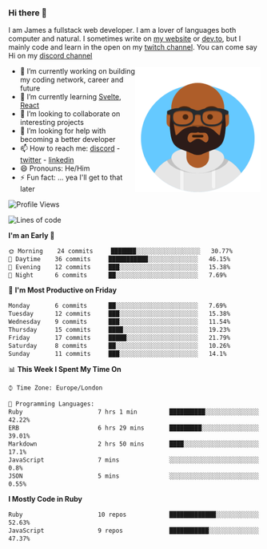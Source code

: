 ### Hi there 👋

I am James a fullstack web developer. I am a lover of languages both computer and natural. I sometimes write on [my website](https://jdhall.dev) or [dev.to](https://dev.to/zefur), but I mainly code and learn in the open on my [twitch channel](https://www.twitch.com/jozuhito). You can come say Hi on my [discord channel](https://discord.gg/sWEHvsBw)



<img align="right" height="250" width="250"  src="/assets/avataaars.png" />

  

- 🔭 I’m currently working on building my coding network, career and future
- 🌱 I’m currently learning [Svelte](https://svelte.dev), [React](https://reactjs.org)
- 👯 I’m looking to collaborate on interesting projects
- 🤔 I’m looking for help with becoming a better developer
- 📫 How to reach me: [discord](https://discord.gg/sWEHvsBw)
                      - [twitter](twitter.com/zefur)
                      - [linkedin](https://linkedin.com/in/j-d-hall)
- 😄 Pronouns: He/Him
- ⚡ Fun fact: ... yea I'll get to that later

 
<!-- BLOG-POST-LIST:START -->

<!-- BLOG-POST-LIST:END -->

<!--START_SECTION:waka-->
![Profile Views](http://img.shields.io/badge/Profile%20Views-0-blue)

![Lines of code](https://img.shields.io/badge/From%20Hello%20World%20I%27ve%20Written-90220%20lines%20of%20code-blue)

**I'm an Early 🐤** 

```text
🌞 Morning    24 commits     ███████░░░░░░░░░░░░░░░░░░   30.77% 
🌆 Daytime    36 commits     ███████████░░░░░░░░░░░░░░   46.15% 
🌃 Evening    12 commits     ███░░░░░░░░░░░░░░░░░░░░░░   15.38% 
🌙 Night      6 commits      ██░░░░░░░░░░░░░░░░░░░░░░░   7.69%

```
📅 **I'm Most Productive on Friday** 

```text
Monday       6 commits      ██░░░░░░░░░░░░░░░░░░░░░░░   7.69% 
Tuesday      12 commits     ███░░░░░░░░░░░░░░░░░░░░░░   15.38% 
Wednesday    9 commits      ███░░░░░░░░░░░░░░░░░░░░░░   11.54% 
Thursday     15 commits     ████░░░░░░░░░░░░░░░░░░░░░   19.23% 
Friday       17 commits     █████░░░░░░░░░░░░░░░░░░░░   21.79% 
Saturday     8 commits      ██░░░░░░░░░░░░░░░░░░░░░░░   10.26% 
Sunday       11 commits     ███░░░░░░░░░░░░░░░░░░░░░░   14.1%

```


📊 **This Week I Spent My Time On** 

```text
⌚︎ Time Zone: Europe/London

💬 Programming Languages: 
Ruby                     7 hrs 1 min         ██████████░░░░░░░░░░░░░░░   42.22% 
ERB                      6 hrs 29 mins       █████████░░░░░░░░░░░░░░░░   39.01% 
Markdown                 2 hrs 50 mins       ████░░░░░░░░░░░░░░░░░░░░░   17.1% 
JavaScript               7 mins              ░░░░░░░░░░░░░░░░░░░░░░░░░   0.8% 
JSON                     5 mins              ░░░░░░░░░░░░░░░░░░░░░░░░░   0.55%

```

**I Mostly Code in Ruby** 

```text
Ruby                     10 repos            █████████████░░░░░░░░░░░░   52.63% 
JavaScript               9 repos             ███████████░░░░░░░░░░░░░░   47.37%

```



<!--END_SECTION:waka-->
